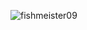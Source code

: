 <p align="left"> <img src="https://komarev.com/ghpvc/?username=fishmeister09&label=Visitors&color=0e75b6&style=flat" alt="fishmeister09" /> </p>

